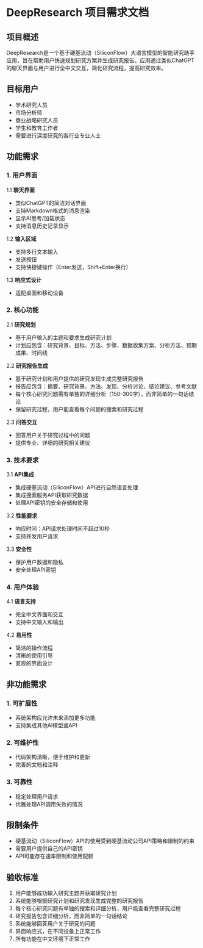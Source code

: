# DeepResearch 项目需求文档

## 项目概述

DeepResearch是一个基于硬基流动（SiliconFlow）大语言模型的智能研究助手应用，旨在帮助用户快速规划研究方案并生成研究报告。应用通过类似ChatGPT的聊天界面与用户进行全中文交互，简化研究流程，提高研究效率。

## 目标用户

- 学术研究人员
- 市场分析师
- 商业战略研究人员
- 学生和教育工作者
- 需要进行深度研究的各行业专业人士

## 功能需求

### 1. 用户界面

1.1 **聊天界面**
- 类似ChatGPT的简洁对话界面
- 支持Markdown格式的消息渲染
- 显示AI思考/加载状态
- 支持消息历史记录显示

1.2 **输入区域**
- 支持多行文本输入
- 发送按钮
- 支持快捷键操作（Enter发送，Shift+Enter换行）

1.3 **响应式设计**
- 适配桌面和移动设备

### 2. 核心功能

2.1 **研究规划**
- 基于用户输入的主题和要求生成研究计划
- 计划应包含：研究背景、目标、方法、步骤、数据收集方案、分析方法、预期成果、时间线

2.2 **研究报告生成**
- 基于研究计划和用户提供的研究发现生成完整研究报告
- 报告应包含：摘要、研究背景、方法、发现、分析讨论、结论建议、参考文献
- 每个核心研究问题需有单独的详细分析（150-300字），而非简单的一句话结论
- 保留研究过程，用户能查看每个问题的搜索和研究过程

2.3 **问答交互**
- 回答用户关于研究过程中的问题
- 提供专业、详细的研究相关建议

### 3. 技术要求

3.1 **API集成**
- 集成硬基流动（SiliconFlow）API进行自然语言处理
- 集成搜索服务API获取研究数据
- 处理API密钥的安全存储和使用

3.2 **性能要求**
- 响应时间：API请求处理时间不超过10秒
- 支持并发用户请求

3.3 **安全性**
- 保护用户数据和隐私
- 安全处理API密钥

### 4. 用户体验

4.1 **语言支持**
- 完全中文界面和交互
- 支持中文输入和输出

4.2 **易用性**
- 简洁的操作流程
- 清晰的使用引导
- 直观的界面设计

## 非功能需求

### 1. 可扩展性
- 系统架构应允许未来添加更多功能
- 支持集成其他AI模型或API

### 2. 可维护性
- 代码架构清晰，便于维护和更新
- 完善的文档和注释

### 3. 可靠性
- 稳定处理用户请求
- 优雅处理API调用失败的情况

## 限制条件

- 硬基流动（SiliconFlow）API的使用受到硬基流动公司API策略和限制的约束
- 需要用户提供自己的API密钥
- API可能存在速率限制和使用配额

## 验收标准

1. 用户能够成功输入研究主题并获取研究计划
2. 系统能够根据研究计划和研究发现生成完整的研究报告
3. 每个核心研究问题有单独的搜索和详细分析，用户能查看完整研究过程
4. 研究报告包含详细分析，而非简单的一句话结论
5. 系统能够回答用户关于研究的问题
6. 界面响应式，在不同设备上正常工作
7. 所有功能在中文环境下正常工作
